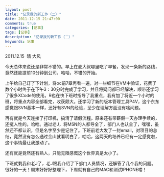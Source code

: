 ```yaml
---
layout: post
title: "记录我的新工作（二）"
date: 2011-12-15 21:47:00 
comments: true
categories: [记事]
tags: [记事]
description: "记录我的新工作（二）"
keywords: 记事
---
```



 
  2011.12.15  晴 大风
 
 
  今天总体来说还是非常不错的。早上在麦大叔哪里吃了早餐，发现一条新的路线，竟然还能提前10分钟到公司，哈哈，不错的开始。
 
 
  上午给自己订了下计划，将oc前7章再看一遍，对一些细节在VM中验证，花费了数个小时终于在下午3：30分时完成了学习，并且将疑问都已经解决，顺带还学习了很多XCode的使用。R也在快下班时指导了我重点，我有加了将近一个小时的班，将重点内容全部看完，收获颇大。还学习了新的版本管理工具P4V，这个东东感觉跟SVN基本一样，还好有SVN的经验，至少在理解方面没有啥问题。
 
 
  再有就是今天连接了打印机，搞清了请假流程。原来还有带薪假一天办理手续的，还挺人性的。哈哈。通过老J，将MSN的人都导全了，部门人也认全了，嘿嘿，虽然还不都认识，但是名字至少是记住了。下班前老大发了一封email，对项目的总结，竟然没有怎么通过金山就看明白了，哈哈，这两天的培养已经有一定感觉啦，这个事情最让我激动了。
 
 
  还有就是竟然还有熟人，只能无限感慨这个世界真是太小了。
 
 
  下班就剩我和老J了，老J跟我介绍了下部门人员情况，还解答了几个我的问题。很好的一天！周末好好好整理下，下周就有自己的MAC和测试IPHONE喽！
  
 


